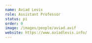 ```yaml
---
name: Aviad Levis
role: Assistant Professor
status: pi
order: 0
image: /images/people/aviad.avif
website: https://www.aviadlevis.info/
---
```

